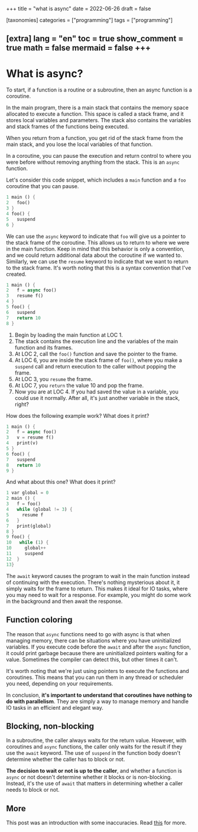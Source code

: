 
+++
title = "what is async"
date = 2022-06-26
draft = false

[taxonomies]
categories = ["programming"]
tags = ["programming"]

[extra]
lang = "en"
toc = true
show_comment = true
math = false
mermaid = false
+++
---

# What is async?

To start, if a function is a routine or a subroutine, then an async function is a coroutine.

In the main program, there is a main stack that contains the memory space allocated to execute a function. This space is called a stack frame, and it stores local variables and parameters. The stack also contains the variables and stack frames of the functions being executed.

When you return from a function, you get rid of the stack frame from the main stack, and you lose the local variables of that function.

In a coroutine, you can pause the execution and return control to where you were before without removing anything from the stack. This is an `async` function.

Let's consider this code snippet, which includes a `main` function and a `foo` coroutine that you can pause.


```rust
1 main () {
2   foo()
3 }
4 foo() {
5   suspend 
6 }
```

We can use the `async` keyword to indicate that `foo` will give us a pointer to the stack frame of the coroutine. This allows us to return to where we were in the main function. Keep in mind that this behavior is only a convention, and we could return additional data about the coroutine if we wanted to. Similarly, we can use the `resume` keyword to indicate that we want to return to the stack frame. It's worth noting that this is a syntax convention that I've created.

```rust
1 main () {
2   f = async foo()
3   resume f()
4 }
5 foo() {
6   suspend 
7   return 10
8 }
```

1. Begin by loading the main function at LOC 1.
2. The stack contains the execution line and the variables of the main function and its frames.
3. At LOC 2, call the `foo()` function and save the pointer to the frame.
4. At LOC 6, you are inside the stack frame of `foo()`, where you make a `suspend` call and return execution to the caller without popping the frame.
5. At LOC 3, you `resume` the frame.
6. At LOC 7, you `return` the value 10 and pop the frame.
7. Now you are at LOC 4. If you had saved the value in a variable, you could use it normally. After all, it's just another variable in the stack, right?

How does the following example work? What does it print?

```rust
1 main () {
2   f = async foo()
3   v = resume f()
4   print(v)
5 }
6 foo() {
7   suspend 
8   return 10
9 }
```

And what about this one? What does it print?

```rust
1 var global = 0
2 main () {
3   f = foo()
4   while (global != 3) {
5     resume f
6   }
7   print(global)
8 }
9 foo() {
10   while (1) {
10     global++
11     suspend
12  }
13}
```

The `await` keyword causes the program to wait in the main function instead of continuing with the execution. There's nothing mysterious about it, it simply waits for the frame to return. This makes it ideal for IO tasks, where you may need to wait for a response. For example, you might do some work in the background and then await the response.

## Function coloring

The reason that `async` functions need to go with async is that when managing memory, there can be situations where you have uninitialized variables. If you execute code before the `await` and after the `async` function, it could print garbage because there are uninitialized pointers waiting for a value. Sometimes the compiler can detect this, but other times it can't.

It's worth noting that we're just using pointers to execute the functions and coroutines. This means that you can run them in any thread or scheduler you need, depending on your requirements.

In conclusion, **it's important to understand that coroutines have nothing to do with parallelism**. They are simply a way to manage memory and handle IO tasks in an efficient and elegant way.

## Blocking, non-blocking

In a subroutine, the caller always waits for the return value. However, with coroutines and `async` functions, the caller only waits for the result if they use the `await` keyword. The use of `suspend` in the function body doesn't determine whether the caller has to block or not.

**The decision to wait or not is up to the caller**, and whether a function is `async` or not doesn't determine whether it blocks or is non-blocking. Instead, it's the use of `await` that matters in determining whether a caller needs to block or not.

## More

This post was an introduction with some inaccuracies. Read [this](https://arnaudiaz.com/blog/types-of-coroutines/) for more.